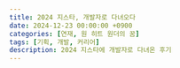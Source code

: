```yaml
---
title: 2024 지스타, 개발자로 다녀오다
date: 2024-12-23 00:00:00 +0900
categories: [연재, 원 히트 원더의 꿈]
tags: [기획, 개발, 커리어]
description: 2024 지스타에 개발자로 다녀온 후기
---
```


